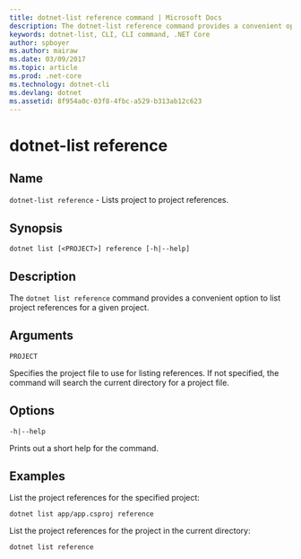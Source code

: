 ```yaml
---
title: dotnet-list reference command | Microsoft Docs
description: The dotnet-list reference command provides a convenient option to list project to project references.
keywords: dotnet-list, CLI, CLI command, .NET Core
author: spboyer
ms.author: mairaw
ms.date: 03/09/2017
ms.topic: article
ms.prod: .net-core
ms.technology: dotnet-cli
ms.devlang: dotnet
ms.assetid: 8f954a0c-03f8-4fbc-a529-b313ab12c623
---
```


# dotnet-list reference

## Name

`dotnet-list reference` - Lists project to project references.

## Synopsis

`dotnet list [<PROJECT>] reference [-h|--help]`

## Description

The `dotnet list reference` command provides a convenient option to list project references for a given project.

## Arguments

`PROJECT`

Specifies the project file to use for listing references. If not specified, the command will search the current directory for a project file.

## Options

`-h|--help`

Prints out a short help for the command.

## Examples

List the project references for the specified project:

`dotnet list app/app.csproj reference`

List the project references for the project in the current directory:

`dotnet list reference`
